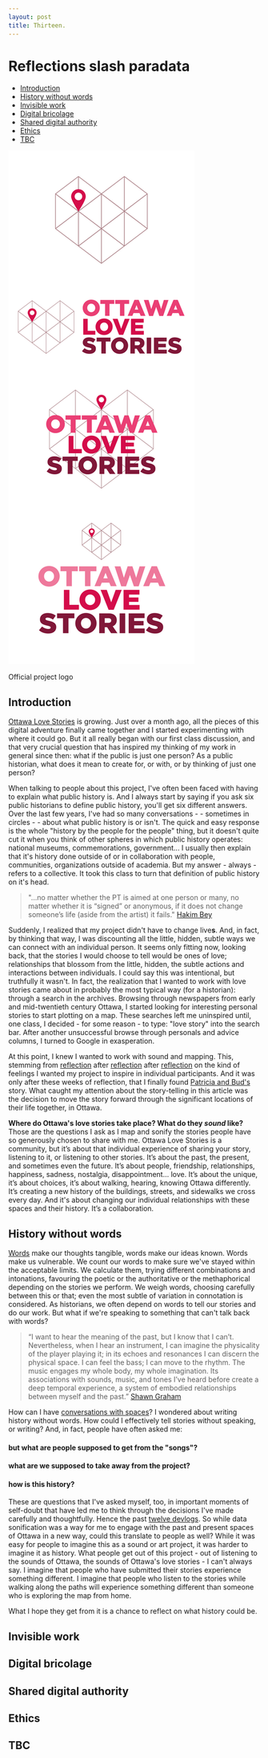 ```yaml
---
layout: post
title: Thirteen.
---
```


# Reflections slash paradata

- [Introduction](#introduction)
- [History without words](#history-without-words)
- [Invisible work](#invisible-work)
- [Digital bricolage](#digital-bricolage)
- [Shared digital authority](#shared-digital-authority)
- [Ethics](#ethics)
- [TBC](#tbc)

![Image 1][logo]

[logo]: /images/0407-OLS-3.jpg "Final Logo"

Official project logo

## Introduction

[Ottawa Love Stories](https://ottlovestories.wordpress.com) is growing. Just over a month ago, all the pieces of this digital adventure finally came together and I started experimenting with where it could go. But it all really began with our first class discussion, and that very crucial question that has inspired my thinking of my work in general since then: what if the public is just one person? As a public historian, what does it mean to create for, or with, or by thinking of just one person? 

When talking to people about this project, I've often been faced with having to explain what public history is. And I always start by saying if you ask six public historians to define public history, you'll get six different answers. Over the last few years, I've had so many conversations - - sometimes in circles - - about what public history is or isn't. The quick and easy response is the whole "history by the people for the people" thing, but it doesn't quite cut it when you think of other spheres in which public history operates: national museums, commemorations, government... I usually then explain that it's history done outside of or in collaboration with people, communities, organizations outside of academia. But my answer - always - refers to a collective. It took this class to turn that definition of public history on it's head.

> "...no matter whether the PT is aimed at one person or many, no matter whether it is “signed”
or anonymous, if it does not change someone’s life (aside from the artist) it fails." [Hakim Bey](https://ia800208.us.archive.org/14/items/al_Hakim_Bey_T.A.Z._The_Temporary_Autonomous_Zone_Ontological_Anarchy_Poetic_Terror/Hakim_Bey__T.A.Z.__The_Temporary_Autonomous_Zone__Ontological_Anarchy__Poetic_Terrorism_a4.pdf)

Suddenly, I realized that my project didn't have to change live**s**. And, in fact, by thinking that way, I was discounting all the little, hidden, subtle ways we can connect with an individual person. It seems only fitting now, looking back, that the stories I would choose to tell would be ones of love; relationships that blossom from the little, hidden, the subtle actions and interactions between individuals. I could say this was intentional, but truthfully it wasn't. In fact, the realization that I wanted to work with love stories came about in probably the most typical way (for a historian): through a search in the archives. Browsing through newspapers from early and mid-twentieth century Ottawa, I started looking for interesting personal stories to start plotting on a map. These searches left me uninspired until, one class, I decided - for some reason - to type: "love story" into the search bar. After another unsuccessful browse through personals and advice columns, I turned to Google in exasperation.

At this point, I knew I wanted to work with sound and mapping. This, stemming from [reflection](https://cassmarsi.github.io/two/) after [reflection](https://cassmarsi.github.io/four/) after [reflection](https://cassmarsi.github.io/five/) on the kind of feelings I wanted my project to inspire in individual participants. And it was only after these weeks of reflection, that I finally found [Patricia and Bud's](http://ottawacitizen.com/news/local-news/its-a-love-story-inseparable-for-51-years-ottawa-husband-and-wife-die-hours-apart) story. What caught my attention about the story-telling in this article was the decision to move the story forward through the significant locations of their life together, in Ottawa.

**Where do Ottawa's love stories take place? What do they *sound* like?** Those are the questions I ask as I map and sonify the stories people have so generously chosen to share with me. Ottawa Love Stories is a community, but it’s about that individual experience of sharing your story, listening to it, or listening to other stories. It’s about the past, the present, and sometimes even the future. It’s about people, friendship, relationships, happiness, sadness, nostalgia, disappointment… love. It’s about the unique, it’s about choices, it’s about walking, hearing, knowing Ottawa differently. It’s creating a new history of the buildings, streets, and sidewalks we cross every day. And it's about changing our individual relationships with these spaces and their history. It’s a collaboration.

## History without words

[Words](https://cassmarsi.github.io/one/) make our thoughts tangible, words make our ideas known. Words make us vulnerable. We count our words to make sure we've stayed within the acceptable limits. We calculate them, trying different combinations and intonations, favouring the poetic or the authoritative or the methaphorical depending on the stories we perform. We weigh words, choosing carefully between this or that; even the most subtle of variation in connotation is considered. As historians, we often depend on words to tell our stories and do our work. But what if we're speaking to something that can't talk back with words?

> “I want to hear the meaning of the past, but I know that I can’t. Nevertheless, when I hear an instrument, I can imagine the physicality of the player playing it; in its echoes and resonances I can discern the physical space. I can feel the bass; I can move to the rhythm. The music engages my whole body, my whole imagination. Its associations with sounds, music, and tones I’ve heard before create a deep temporal experience, a system of embodied relationships between myself and the past.” [Shawn Graham](https://programminghistorian.org/lessons/sonification)

How can I have [conversations with spaces](https://hcgilje.wordpress.com/about/)? I wondered about writing history without words. How could I effectively tell stories without speaking, or writing? And, in fact, people have often asked me:

#### but what are people supposed to get from the "songs"?
#### what are we supposed to take away from the project?
#### how is this history?

These are questions that I've asked myself, too, in important moments of self-doubt that have led me to think through the decisions I've made carefully and thoughtfully. Hence the past [twelve devlogs](https://cassmarsi.github.io/). So while data sonification was a way for me to engage with the past and present spaces of Ottawa in a new way, could this translate to people as well? While it was easy for people to imagine this as a sound or art project, it was harder to imagine it as history. What people get out of this project - out of listening to the sounds of Ottawa, the sounds of Ottawa's love stories - I can't always say. I imagine that people who have submitted their stories experience something different. I imagine that people who listen to the stories while walking along the paths will experience something different than someone who is exploring the map from home. 

What I hope they get from it is a chance to reflect on what history could be.

## Invisible work

## Digital bricolage

## Shared digital authority

## Ethics

## TBC
